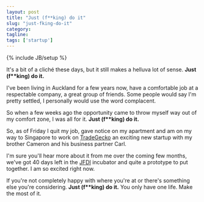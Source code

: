 ```yaml
---
layout: post
title: "Just (f**king) do it"
slug: "just-fking-do-it"
category:
tagline:
tags: ['startup']
---
```

{% include JB/setup %}

It's a bit of a cliché these days, but it still makes a helluva lot of sense. **Just (f\*\*king) do it.**

I've been living in Auckland for a few years now, have a comfortable job at a respectable company, a great group of friends.
Some people would say I'm pretty settled, I personally would use the word complacent.

So when a few weeks ago the opportunity came to throw myself way out of my comfort zone, I was all for it. **Just (f\*\*king) do it.**

So, as of Friday I quit my job, gave notice on my apartment and am on my way to Singapore to work on [TradeGecko](http://tradegecko.com) an exciting new startup with my brother Cameron and his business partner Carl.

I'm sure you'll hear more about it from me over the coming few months, we've got 40 days left in the [JFDI](http://jfdi.asia) incubator and quite a prototype to put together. I am so excited right now.

If you're not completely happy with where you're at or there's something else you're considering. **Just (f\*\*king) do it.** You only have one life. Make the most of it.

